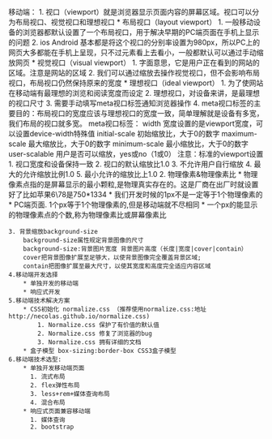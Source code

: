 移动端：
    1. 视口（viewport）就是浏览器显示页面内容的屏幕区域。视口可以分为布局视口、视觉视口和理想视口
        * 布局视口（layout viewport）
            1. 一般移动设备的浏览器都默认设置了一个布局视口，用于解决早期的PC端页面在手机上显示的问题
            2. ios Android 基本都是将这个视口的分别率设置为980px，所以PC上的网页大多都能在手机上呈现，只不过元素看上去看小，一般都默认可以通过手动缩放网页
        * 视觉视口（visual viewport）
            1. 字面意思，它是用户正在看到的网站的区域。注意是网站的区域
            2. 我们可以通过缩放去操作视觉视口，但不会影响布局视口，布局视口仍然保持原来的宽度
        * 理想视口（ideal viewport）
            1. 为了使网站在移动端有最理想的浏览和阅读宽度而设定
            2. 理想视口，对设备来讲，是最理想的视口尺寸
            3. 需要手动填写meta视口标签通知浏览器操作
            4. meta视口标签的主要目的：布局视口的宽度应该与理想视口的宽度一致，简单理解就是设备有多宽，我们布局的视口就多宽。
            meta视口标签：
                <meta name="viewport" content="width-device-width,user-scalable=no,initial-scale=1.0,maximum-scale=1.0,minmum-scale=1.0">
                    width 宽度设置的是viewport宽度，可以设置device-width特殊值
                    initial-scale 初始缩放比，大于0的数字
                    maximum-scale 最大缩放比，大于0的数字
                    minimum-scale 最小缩放比，大于0的数字
                    user-scalable 用户是否可以缩放，yes或no（1或0）
                注意：标准的viewport设置
                    1. 视口宽度和设备保持一致
                    2. 视口的默认缩放比1.0
                    3. 不允许用户自行缩放
                    4. 最大的允许缩放比例1.0
                    5. 最小允许的缩放比上1.0
    2. 物理像素&物理像素比
        * 物理像素点指的是屏幕显示的最小颗粒,是物理真实存在的。这是厂商在出厂时就设置好了比如苹果6\78是750*1334
        * 我们开发时候的1px不是一定等于1个物理像素的
        * PC端页面. 1个px等于1个物理像素的,但是移动端就不尽相同
        * 一个px的能显示的物理像素点的个数,称为物理像素比或屏幕像素比

    3. 背景缩放background-size
        background-size属性规定背景图像的尺寸
        background-size:背景图片宽度 背景图片高度（长度|宽度|cover|contain）
        cover把背景图像扩展至足够大，以使背景图像完全覆盖背景区域;
        contain把图像扩展至最大尺寸，以使其宽度和高度完全适应内容区域
    4.移动端开发选择
        * 单独开发的移动端
        * 响应式开发
    5.移动端技术解决方案
        * CSS初始化 normalize.css （推荐使用normalize.css:地址http://necolas.github.io/normalize.css)
            1. Normalize.css 保护了有价值的默认值
            2. Normalize.css 修复了浏览器的bug
            3. Normalize.css 拥有详细的文档
        * 盒子模型 box-sizing:border-box CSS3盒子模型
    6.移动端技术选型:
        * 单独开发移动端页面
          1. 流式布局
          2. flex弹性布局
          3. less+rem+媒体查询布局
          4. 混合布局
        * 响应式页面兼容移动端
          1. 媒体查询
          2. bootstrap










